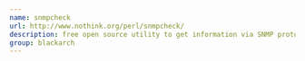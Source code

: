 ```yaml
---
name: snmpcheck
url: http://www.nothink.org/perl/snmpcheck/
description: free open source utility to get information via SNMP protocols. URL : http://www.nothink.org/perl/snmpcheck/ Groups : blackarch blackarch-networking blackarch-recon
group: blackarch
---
```

